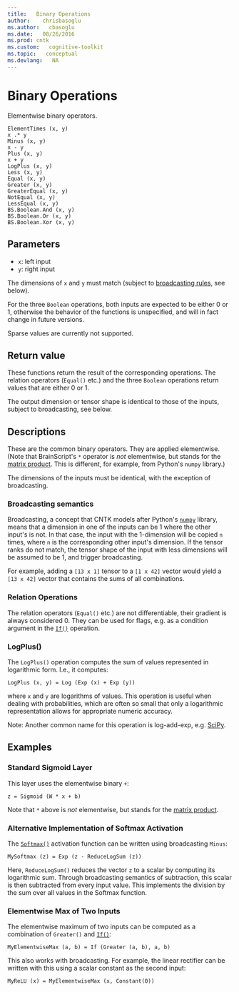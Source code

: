 ```yaml
---
title:   Binary Operations
author:    chrisbasoglu
ms.author:   cbasoglu
ms.date:   08/26/2016
ms.prod: cntk
ms.custom:   cognitive-toolkit
ms.topic:   conceptual
ms.devlang:   NA
---
```


# Binary Operations


Elementwise binary operators.

    ElementTimes (x, y)
    x .* y
    Minus (x, y)
    x - y
    Plus (x, y)
    x + y
    LogPlus (x, y)
    Less (x, y)
    Equal (x, y)
    Greater (x, y)
    GreaterEqual (x, y)
    NotEqual (x, y)
    LessEqual (x, y)
    BS.Boolean.And (x, y)
    BS.Boolean.Or (x, y)
    BS.Boolean.Xor (x, y)

## Parameters

* `x`: left input
* `y`: right input

The dimensions of `x` and `y` must match (subject to [broadcasting rules](#broadcasting-semantics), see below).

For the three `Boolean` operations, both inputs are expected to be either 0 or 1, otherwise the behavior of
the functions is unspecified, and will in fact change in future versions.

Sparse values are currently not supported.

## Return value

These functions return the result of the corresponding operations. The relation operators (`Equal()` etc.)
and the three `Boolean` operations return values that
are either 0 or 1.

The output dimension or tensor shape is identical to those of the inputs, subject to broadcasting, see below.

## Descriptions

These are the common binary operators.
They are applied elementwise.
(Note that BrainScript's `*` operator is *not* elementwise, but stands for the [matrix product](./Times-and-TransposeTimes.md). This is different, for example, from Python's `numpy` library.)

The dimensions of the inputs must be identical, with the exception of broadcasting.

### Broadcasting semantics

Broadcasting, a concept that CNTK models after Python's [`numpy`](http://www.numpy.org/) library,
means that a dimension in one of the inputs can be 1 where the other input's is not.
In that case, the input with the 1-dimension will be copied `n` times, where `n` is the
corresponding other input's dimension.
If the tensor ranks do not match, the tensor shape of the input with less dimensions will be
assumed to be 1, and trigger broadcasting.

For example, adding a `[13 x 1]` tensor to a `[1 x 42]` vector would yield a `[13 x 42]` vector
that contains the sums of all combinations.

### Relation Operations
The relation operators (`Equal()` etc.) are not differentiable, their gradient is always considered 0.
They can be used for flags, e.g. as a condition argument in the [`If()`](./If-Operation.md) operation.

### LogPlus()
The `LogPlus()` operation computes the sum of values represented in logarithmic form.
I.e., it computes:

    LogPlus (x, y) = Log (Exp (x) + Exp (y))

where `x` and `y` are logarithms of values.
This operation is useful when dealing with probabilities,
which are often so small that only a logarithmic representation
allows for appropriate numeric accuracy.

Note: Another common name for this operation is log-add-exp, e.g. [SciPy](http://docs.scipy.org/doc/numpy/reference/generated/numpy.logaddexp.html).

## Examples

### Standard Sigmoid Layer
This layer uses the elementwise binary `+`:

    z = Sigmoid (W * x + b)

Note that `*` above is *not* elementwise, but stands for the [matrix product](./Times-and-TransposeTimes.md).

### Alternative Implementation of Softmax Activation
The [`Softmax()`](./BrainScript-Activation-Functions.md) activation function can be written using broadcasting `Minus`:

    MySoftmax (z) = Exp (z - ReduceLogSum (z))

Here, `ReduceLogSum()` reduces the vector `z` to a scalar by computing its logarithmic sum. Through broadcasting semantics
of subtraction, this scalar is then subtracted from every input value.
This implements the division by the sum over all values in the Softmax function.

### Elementwise Max of Two Inputs
The elementwise maximum of two inputs can be computed as a combination of `Greater()` and [`If()`](./If-Operation.md):

    MyElementwiseMax (a, b) = If (Greater (a, b), a, b)

This also works with broadcasting. For example, the linear rectifier can be written with this using
a scalar constant as the second input:

    MyReLU (x) = MyElementwiseMax (x, Constant(0))
